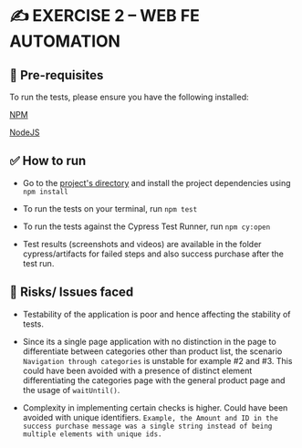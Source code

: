 # ✍️ EXERCISE 2 – WEB FE AUTOMATION

## 🤖 Pre-requisites

To run the tests, please ensure you have the following installed:

[NPM](https://www.npmjs.com/get-npm)

[NodeJS](https://nodejs.org/en/download)


## ✅ How to run

* Go to the [project's directory](/exercise-2) and install the project dependencies using ```npm install```

* To run the tests on your terminal, run ```npm test```

* To run the tests against the Cypress Test Runner, run ```npm cy:open```

* Test results (screenshots and videos) are available in the folder cypress/artifacts for failed steps and also success purchase after the test run.


## 🧯 Risks/ Issues faced

* Testability of the application is poor and hence affecting the stability of tests.  

* Since its a single page application with no distinction in the page to differentiate between categories other than product list, the scenario 
 ```Navigation through categories``` is unstable for example #2 and #3. This could have been avoided with a presence of distinct element differentiating the categories page with the general product page and the usage of ```waitUntil()```.

* Complexity in implementing certain checks is higher. Could have been avoided with unique identifiers. 
```Example, the Amount and ID in the success purchase message was a single string instead of being multiple elements with unique ids.```

 



